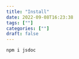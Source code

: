 ```yaml
---
title: "Install"
date: 2022-09-08T16:23:38
tags: [""]
categories: [""]
draft: false
---
```


```node
npm i jsdoc
```
